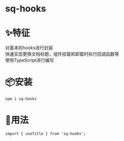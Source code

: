 # sq-hooks
# ✨特征  
对基本的hooks进行封装  
快速实现更换文档标题，组件挂载和卸载时执行回调函数等  
使用TypeScript进行编写  

# 📦安装
`npm i sq-hooks`  

# 🔨用法
`import { useTitle } from 'sq-hooks';`  
